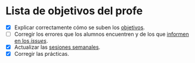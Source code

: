 Lista de objetivos del profe
============================

- [x] Explicar correctamente cómo se suben los [objetivos](JJ.md).
- [ ] Corregir los errores que los alumnos encuentren y de los que [informen en los *issues*](https://github.com/JJ/IV16-17/issues).
- [x] Actualizar las [sesiones semanales](../sesiones).
- [x] Corregir las prácticas.
